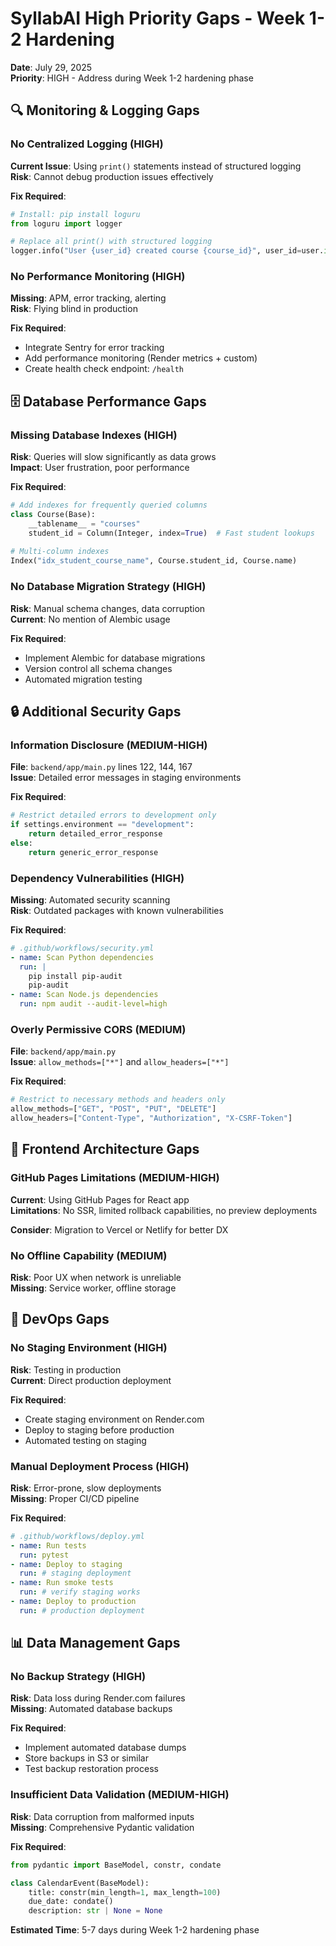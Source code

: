 # SyllabAI High Priority Gaps - Week 1-2 Hardening
**Date**: July 29, 2025  
**Priority**: HIGH - Address during Week 1-2 hardening phase

## 🔍 Monitoring & Logging Gaps

### No Centralized Logging (HIGH)
**Current Issue**: Using `print()` statements instead of structured logging  
**Risk**: Cannot debug production issues effectively

**Fix Required**:
```python
# Install: pip install loguru
from loguru import logger

# Replace all print() with structured logging
logger.info("User {user_id} created course {course_id}", user_id=user.id, course_id=course.id)
```

### No Performance Monitoring (HIGH)
**Missing**: APM, error tracking, alerting  
**Risk**: Flying blind in production

**Fix Required**:
- Integrate Sentry for error tracking
- Add performance monitoring (Render metrics + custom)
- Create health check endpoint: `/health`

## 🗄️ Database Performance Gaps

### Missing Database Indexes (HIGH)
**Risk**: Queries will slow significantly as data grows  
**Impact**: User frustration, poor performance

**Fix Required**:
```python
# Add indexes for frequently queried columns
class Course(Base):
    __tablename__ = "courses"
    student_id = Column(Integer, index=True)  # Fast student lookups
    
# Multi-column indexes
Index("idx_student_course_name", Course.student_id, Course.name)
```

### No Database Migration Strategy (HIGH)
**Risk**: Manual schema changes, data corruption  
**Current**: No mention of Alembic usage

**Fix Required**:
- Implement Alembic for database migrations
- Version control all schema changes
- Automated migration testing

## 🔒 Additional Security Gaps

### Information Disclosure (MEDIUM-HIGH)
**File**: `backend/app/main.py` lines 122, 144, 167  
**Issue**: Detailed error messages in staging environments

**Fix Required**:
```python
# Restrict detailed errors to development only
if settings.environment == "development":
    return detailed_error_response
else:
    return generic_error_response
```

### Dependency Vulnerabilities (HIGH)
**Missing**: Automated security scanning  
**Risk**: Outdated packages with known vulnerabilities

**Fix Required**:
```yaml
# .github/workflows/security.yml
- name: Scan Python dependencies
  run: |
    pip install pip-audit
    pip-audit
- name: Scan Node.js dependencies  
  run: npm audit --audit-level=high
```

### Overly Permissive CORS (MEDIUM)
**File**: `backend/app/main.py`  
**Issue**: `allow_methods=["*"]` and `allow_headers=["*"]`

**Fix Required**:
```python
# Restrict to necessary methods and headers only
allow_methods=["GET", "POST", "PUT", "DELETE"]
allow_headers=["Content-Type", "Authorization", "X-CSRF-Token"]
```

## 📱 Frontend Architecture Gaps

### GitHub Pages Limitations (MEDIUM-HIGH)
**Current**: Using GitHub Pages for React app  
**Limitations**: No SSR, limited rollback capabilities, no preview deployments

**Consider**: Migration to Vercel or Netlify for better DX

### No Offline Capability (MEDIUM)
**Risk**: Poor UX when network is unreliable  
**Missing**: Service worker, offline storage

## 🔄 DevOps Gaps

### No Staging Environment (HIGH)
**Risk**: Testing in production  
**Current**: Direct production deployment

**Fix Required**:
- Create staging environment on Render.com
- Deploy to staging before production
- Automated testing on staging

### Manual Deployment Process (HIGH)
**Risk**: Error-prone, slow deployments  
**Missing**: Proper CI/CD pipeline

**Fix Required**:
```yaml
# .github/workflows/deploy.yml
- name: Run tests
  run: pytest
- name: Deploy to staging
  run: # staging deployment
- name: Run smoke tests
  run: # verify staging works
- name: Deploy to production
  run: # production deployment
```

## 📊 Data Management Gaps

### No Backup Strategy (HIGH)
**Risk**: Data loss during Render.com failures  
**Missing**: Automated database backups

**Fix Required**:
- Implement automated database dumps
- Store backups in S3 or similar
- Test backup restoration process

### Insufficient Data Validation (MEDIUM-HIGH)
**Risk**: Data corruption from malformed inputs  
**Missing**: Comprehensive Pydantic validation

**Fix Required**:
```python
from pydantic import BaseModel, constr, condate

class CalendarEvent(BaseModel):
    title: constr(min_length=1, max_length=100)
    due_date: condate()
    description: str | None = None
```

**Estimated Time**: 5-7 days during Week 1-2 hardening phase